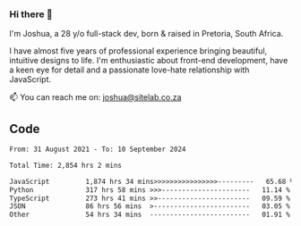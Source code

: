 ### Hi there 👋

I'm Joshua, a 28 y/o full-stack dev, born & raised in Pretoria, South Africa. 

I have almost five years of professional experience bringing beautiful, intuitive designs to life. I'm enthusiastic about front-end development, have a keen eye for detail and a passionate love-hate relationship with JavaScript.

📫 You can reach me on: joshua@sitelab.co.za

## **Code**

<!--START_SECTION:waka-->

```txt
From: 31 August 2021 - To: 10 September 2024

Total Time: 2,854 hrs 2 mins

JavaScript         1,874 hrs 34 mins>>>>>>>>>>>>>>>>---------   65.68 %
Python             317 hrs 58 mins >>>----------------------   11.14 %
TypeScript         273 hrs 41 mins >>-----------------------   09.59 %
JSON               86 hrs 56 mins  >------------------------   03.05 %
Other              54 hrs 34 mins  -------------------------   01.91 %
```

<!--END_SECTION:waka-->
